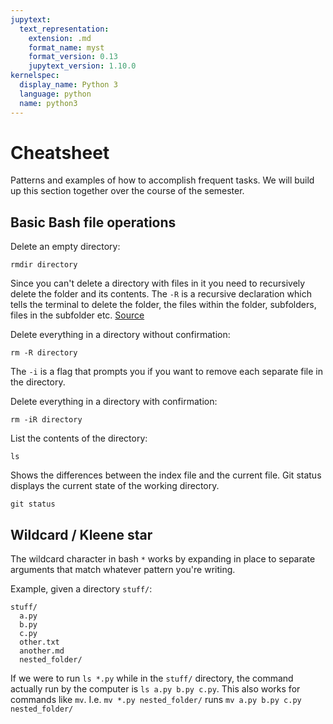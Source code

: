 ```yaml
---
jupytext:
  text_representation:
    extension: .md
    format_name: myst
    format_version: 0.13
    jupytext_version: 1.10.0
kernelspec:
  display_name: Python 3
  language: python
  name: python3
---
```



# Cheatsheet

Patterns and examples of how to accomplish frequent tasks. We will build up
this section together over the course of the semester. 


## Basic Bash file operations

Delete an empty directory:
```
rmdir directory
```

Since you can't delete a directory with files in it you need to recursively delete the folder and its contents. The ```-R``` is a recursive declaration which tells the terminal to delete the folder, the files within the folder, subfolders, files in the subfolder etc. [Source](https://www.macworld.com/article/222596/command-line-deleting-files-folders-mac-terminal.html)

Delete everything in a directory without confirmation:
```
rm -R directory
```
The ```-i``` is a flag that prompts you if you want to remove each separate file in the directory.

Delete everything in a directory with confirmation:
```
rm -iR directory
```

List the contents of the directory:
```
ls
```

Shows the differences between the index file and the current file. Git status displays the current state of the working directory.
```
git status
```

## Wildcard / Kleene star

The wildcard character in bash `*` works by expanding in place to separate arguments that match whatever pattern you're writing. 

Example, given a directory `stuff/`:
```
stuff/
  a.py
  b.py
  c.py
  other.txt
  another.md
  nested_folder/
```
If we were to run `ls *.py` while in the `stuff/` directory, the command actually run by the computer is `ls a.py b.py c.py`. This also works for commands like `mv`. I.e. `mv *.py nested_folder/` runs `mv a.py b.py c.py nested_folder/`

